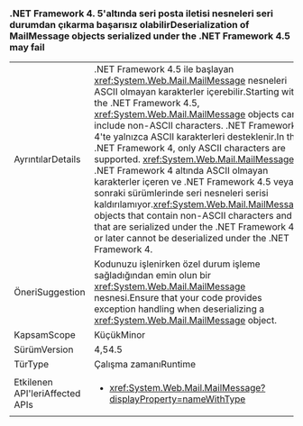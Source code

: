 ### <a name="deserialization-of-mailmessage-objects-serialized-under-the-net-framework-45-may-fail"></a><span data-ttu-id="aa874-101">.NET Framework 4. 5'altında seri posta iletisi nesneleri seri durumdan çıkarma başarısız olabilir</span><span class="sxs-lookup"><span data-stu-id="aa874-101">Deserialization of MailMessage objects serialized under the .NET Framework 4.5 may fail</span></span>

|   |   |
|---|---|
|<span data-ttu-id="aa874-102">Ayrıntılar</span><span class="sxs-lookup"><span data-stu-id="aa874-102">Details</span></span>|<span data-ttu-id="aa874-103">.NET Framework 4.5 ile başlayan <xref:System.Web.Mail.MailMessage> nesneleri ASCII olmayan karakterler içerebilir.</span><span class="sxs-lookup"><span data-stu-id="aa874-103">Starting with the .NET Framework 4.5, <xref:System.Web.Mail.MailMessage> objects can include non-ASCII characters.</span></span> <span data-ttu-id="aa874-104">.NET Framework 4'te yalnızca ASCII karakterleri desteklenir.</span><span class="sxs-lookup"><span data-stu-id="aa874-104">In the .NET Framework 4, only ASCII characters are supported.</span></span> <span data-ttu-id="aa874-105"><xref:System.Web.Mail.MailMessage> .NET Framework 4 altında ASCII olmayan karakterler içeren ve .NET Framework 4.5 veya sonraki sürümlerinde seri nesneleri serisi kaldırılamıyor.</span><span class="sxs-lookup"><span data-stu-id="aa874-105"><xref:System.Web.Mail.MailMessage> objects that contain non-ASCII characters and that are serialized under the .NET Framework 4.5 or later cannot be deserialized under the .NET Framework 4.</span></span>|
|<span data-ttu-id="aa874-106">Öneri</span><span class="sxs-lookup"><span data-stu-id="aa874-106">Suggestion</span></span>|<span data-ttu-id="aa874-107">Kodunuzu işlenirken özel durum işleme sağladığından emin olun bir <xref:System.Web.Mail.MailMessage> nesnesi.</span><span class="sxs-lookup"><span data-stu-id="aa874-107">Ensure that your code provides exception handling when deserializing a <xref:System.Web.Mail.MailMessage> object.</span></span>|
|<span data-ttu-id="aa874-108">Kapsam</span><span class="sxs-lookup"><span data-stu-id="aa874-108">Scope</span></span>|<span data-ttu-id="aa874-109">Küçük</span><span class="sxs-lookup"><span data-stu-id="aa874-109">Minor</span></span>|
|<span data-ttu-id="aa874-110">Sürüm</span><span class="sxs-lookup"><span data-stu-id="aa874-110">Version</span></span>|<span data-ttu-id="aa874-111">4,5</span><span class="sxs-lookup"><span data-stu-id="aa874-111">4.5</span></span>|
|<span data-ttu-id="aa874-112">Tür</span><span class="sxs-lookup"><span data-stu-id="aa874-112">Type</span></span>|<span data-ttu-id="aa874-113">Çalışma zamanı</span><span class="sxs-lookup"><span data-stu-id="aa874-113">Runtime</span></span>|
|<span data-ttu-id="aa874-114">Etkilenen API'leri</span><span class="sxs-lookup"><span data-stu-id="aa874-114">Affected APIs</span></span>|<ul><li><xref:System.Web.Mail.MailMessage?displayProperty=nameWithType></li></ul>|

